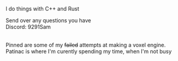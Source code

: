 I do things with C++ and Rust

Send over any questions you have <br>
Discord: 9291Sam

<br>
Pinned are some of my <s>failed</s> attempts at making a voxel engine.<br>
Patinac is where I'm curently spending my time, when I'm not busy

